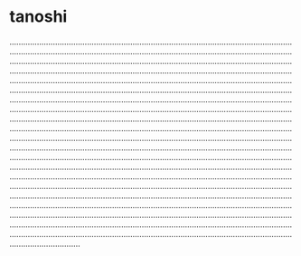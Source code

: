 # tanoshi
...........................................................................................................................................................................................................................................................................................................................................................................................................................................................................................................................................................................................................................................................................................................................................................................................................................................................................................................................................................................................................................................................................................................................................................................................................................................................................................................................................................................................................................................................................................................................................................................................................................................................................................................................................................................................................................................................................................................................................................................................................................................................................................................................................................................................................................................................................................................................................................................................................................................................................................................................................................................................................................................................................................................................................